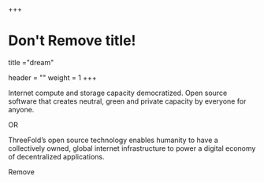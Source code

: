 +++
# Don't Remove title!
title ="dream"

header = ""
weight = 1
+++

Internet compute and storage capacity democratized. Open source software that creates neutral, green and private capacity by everyone for anyone.

OR

ThreeFold’s open source technology enables humanity to have a collectively owned, global internet infrastructure to power a digital economy of decentralized applications.  

Remove

